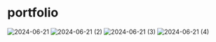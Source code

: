 # portfolio
![2024-06-21](https://github.com/duckhitches/portfolio/assets/112294700/ba36afda-f609-4262-9213-cc2f7ec33c7a)
![2024-06-21 (2)](https://github.com/duckhitches/portfolio/assets/112294700/2b55deea-f614-4bc7-882f-f9f214a232d7)
![2024-06-21 (3)](https://github.com/duckhitches/portfolio/assets/112294700/1ac6aac2-4d90-43f8-becd-978c3ab53faa)
![2024-06-21 (4)](https://github.com/duckhitches/portfolio/assets/112294700/4ee3a5d6-ac94-4b92-b12f-80590a285ff4)
